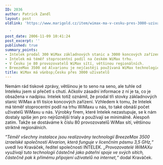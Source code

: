 ```yaml
---
ID: 2036
author: Patrick Zandl
layout: post
oldlink: 'https://www.marigold.cz/item/wimax-ma-v-cesku-pres-3000-uzivatelu

  '
post_date: 2006-11-09 10:41:24
post_excerpt: ''
published: true
summary_points:
- Intelek prodal 300 WiMax základnových stanic a 3000 koncových zařízení.
- Intelek má téměř stoprocentní podíl na českém WiMax trhu.
- V Česku je 80 provozovatelů WiMax sítí, většinou regionálních.
- BreezeMax 3500 od Alvarionu je nejčastěji používaná WiMax technologie.
title: WiMax má v&nbsp;Česku přes 3000 uživatelů
---
```


<texy>Nemám rád tiskové zprávy, většinou je to seno na seno, ale tuhle od Inteleku jsem si přečetl s chutí. Ačkoliv zásadní informace z ní je ta, co je obsažena v nadpisu. Intelek totiž oznámil, že prodal tři stovky základnových stanic WiMax a tři tisíce koncových zařízení. Vzhledem k tomu, že Intelek má téměř stoprocentní podíl na trhu WiMaxu u nás, to také obnáší počet uživatelů WiMaxu u nás. Výrobky firem, které Intelek nezastupuje, se k nám dostaly spíše jen pro nejrůznější trialy a používají se minimálně. Alespoň zatím. Takže se dostáváme k číslu 80 provozovatelů WiMax sítí, většinou striktně regionálních. 

<em>"Téměř všechny instalace jsou realizovány technologií BreezeMax 3500 izraelské společnosti Alvarion, která funguje v licenčním pásmu 3,5 GHz,“</em> uvedl Ivo Kraváček, ředitel společnosti INTELEK. <em>„Provozovatelé WiMAXu využívají tuto technologii částečně jako páteřní spoje ve svých sítích, částečně pak k přímému připojení uživatelů na internet,“</em> dodal Kraváček.